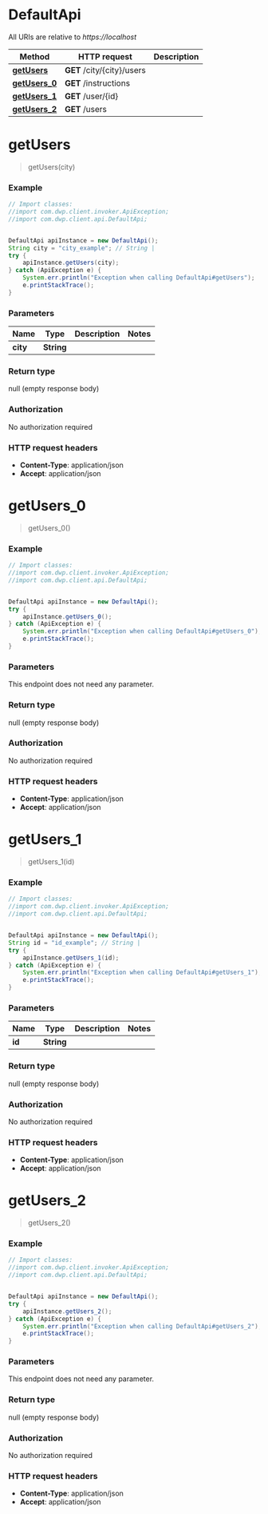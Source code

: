 # DefaultApi

All URIs are relative to *https://localhost*

Method | HTTP request | Description
------------- | ------------- | -------------
[**getUsers**](DefaultApi.md#getUsers) | **GET** /city/{city}/users | 
[**getUsers_0**](DefaultApi.md#getUsers_0) | **GET** /instructions | 
[**getUsers_1**](DefaultApi.md#getUsers_1) | **GET** /user/{id} | 
[**getUsers_2**](DefaultApi.md#getUsers_2) | **GET** /users | 


<a name="getUsers"></a>
# **getUsers**
> getUsers(city)



### Example
```java
// Import classes:
//import com.dwp.client.invoker.ApiException;
//import com.dwp.client.api.DefaultApi;


DefaultApi apiInstance = new DefaultApi();
String city = "city_example"; // String | 
try {
    apiInstance.getUsers(city);
} catch (ApiException e) {
    System.err.println("Exception when calling DefaultApi#getUsers");
    e.printStackTrace();
}
```

### Parameters

Name | Type | Description  | Notes
------------- | ------------- | ------------- | -------------
 **city** | **String**|  |

### Return type

null (empty response body)

### Authorization

No authorization required

### HTTP request headers

 - **Content-Type**: application/json
 - **Accept**: application/json

<a name="getUsers_0"></a>
# **getUsers_0**
> getUsers_0()



### Example
```java
// Import classes:
//import com.dwp.client.invoker.ApiException;
//import com.dwp.client.api.DefaultApi;


DefaultApi apiInstance = new DefaultApi();
try {
    apiInstance.getUsers_0();
} catch (ApiException e) {
    System.err.println("Exception when calling DefaultApi#getUsers_0");
    e.printStackTrace();
}
```

### Parameters
This endpoint does not need any parameter.

### Return type

null (empty response body)

### Authorization

No authorization required

### HTTP request headers

 - **Content-Type**: application/json
 - **Accept**: application/json

<a name="getUsers_1"></a>
# **getUsers_1**
> getUsers_1(id)



### Example
```java
// Import classes:
//import com.dwp.client.invoker.ApiException;
//import com.dwp.client.api.DefaultApi;


DefaultApi apiInstance = new DefaultApi();
String id = "id_example"; // String | 
try {
    apiInstance.getUsers_1(id);
} catch (ApiException e) {
    System.err.println("Exception when calling DefaultApi#getUsers_1");
    e.printStackTrace();
}
```

### Parameters

Name | Type | Description  | Notes
------------- | ------------- | ------------- | -------------
 **id** | **String**|  |

### Return type

null (empty response body)

### Authorization

No authorization required

### HTTP request headers

 - **Content-Type**: application/json
 - **Accept**: application/json

<a name="getUsers_2"></a>
# **getUsers_2**
> getUsers_2()



### Example
```java
// Import classes:
//import com.dwp.client.invoker.ApiException;
//import com.dwp.client.api.DefaultApi;


DefaultApi apiInstance = new DefaultApi();
try {
    apiInstance.getUsers_2();
} catch (ApiException e) {
    System.err.println("Exception when calling DefaultApi#getUsers_2");
    e.printStackTrace();
}
```

### Parameters
This endpoint does not need any parameter.

### Return type

null (empty response body)

### Authorization

No authorization required

### HTTP request headers

 - **Content-Type**: application/json
 - **Accept**: application/json

